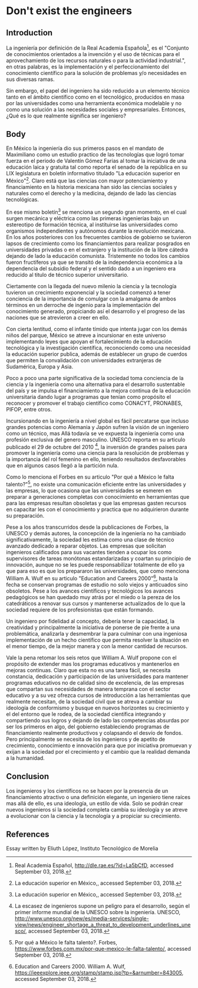 # Don't exist the engineers

## Introduction

La ingeniería por definición de la Real Academia Española[^5], es el "Conjunto de conocimientos orientados a la invención y el uso de técnicas para el aprovechamiento de los recursos naturales o para la actividad industrial.", en otras palabras, es la implementación y el perfeccionamiento del conocimiento científico para la solución de problemas y/o necesidades en sus diversas ramas.

Sin embargo, el papel del ingeniero ha sido reducido a un elemento técnico tanto en el ámbito científico como en el tecnológico, producidos en masa por las universidades como una herramienta económica modelable y no como una solución a las necesidades sociales y empresariales. Entonces, ¿Qué es lo que realmente significa ser ingeniero?

## Body

En México la ingeniería dio sus primeros pasos en el mandato de Maximiliano como un estudio practico de las tecnologías que logró tomar fuerza en el periodo de Valentín Gómez Farias al tomar la iniciativa de una educación laica y gratuita tal como reporta el senado de la república en su LIX legislatura en boletín informativo titulado "La educación superior en México"[^3]. Claro está que las ciencias con mayor potenciamiento y financiamiento en la historia mexicana han sido las ciencias sociales y naturales como el derecho y la medicina, dejando de lado las ciencias tecnológicas.

En ese mismo boletín[^3] se menciona un segundo gran momento, en el cual surgen mecánica y eléctrica como las primeras ingenierías bajo un estereotipo de formación técnica, al instituirse las universidades como organismos independientes y autónomos durante la revolución mexicana. En los años posteriores con los frecuentes cambios de gobierno se tuvieron lapsos de crecimiento como los financiamientos para realizar posgrados en universidades privadas o en el extranjero y la institución de la libre cátedra dejando de lado la educación comunista. Tristemente no todos los cambios fueron fructíferos ya que se transitó de la independencia económica a la dependencia del subsidio federal y el sentido dado a un ingeniero era reducido al titulo de técnico superior universitario.

Ciertamente con la llegada del nuevo milenio la ciencia y la tecnología tuvieron un crecimiento exponencial y la sociedad comenzó a tener conciencia de la importancia de comulgar con la amalgama de ambos términos en un derroche de ingenio para la implementación del conocimiento generado, propiciando así el desarrollo y el progreso de las naciones que se atrevieron a creer en ello.

Con cierta lentitud, como el infante tímido que intenta jugar con los demás niños del parque, México se atreve a incursionar en este universo implementando leyes que apoyan el fortalecimiento de la educación tecnológica y la investigación científica, reconociendo como una necesidad la educación superior publica, además de establecer un grupo de cuerdos que permiten la convalidación con universidades extranjeras de Sudamérica, Europa y Asia.

Poco a poco una parte significativa de la sociedad toma conciencia de la ciencia y la ingeniería como una alternativa para el desarrollo sustentable del país y se impulsa el financiamiento a la mejora continua de la educación universitaria dando lugar a programas que tenían como propósito el reconocer y promover el trabajo científico como CONACYT, PRONABES, PIFOP, entre otros.

Incursionando en la ingeniería a nivel global es fácil percatarse que incluso grandes potencias como Alemania y Japón sufren la visión de un ingeniero como un técnico, mas Allá todavía se ve expuesta la ingeniería como una profesión exclusiva del genero masculino. UNESCO reporta en su articulo publicado el 29 de octubre del 2010 [^2], la inversión de grandes países para promover la ingeniería como una ciencia para la resolución de problemas y la importancia del rol femenino en ello, teniendo resultados desfavorables que en algunos casos llegó a la partición nula.

Como lo menciona el Forbes en su articulo "Por qué a México le falta talento?"[^1], no existe una comunicación eficiente entre las universidades y las empresas, lo que ocasiona que las universidades se esmeren en preparar a generaciones completas con conocimiento en herramientas que para las empresas resultan obsoletas y que las empresas gasten recursos en capacitar les con el conocimiento y practica que no adquirieron durante su preparación.

Pese a los años transcurridos desde la publicaciones de Forbes, la UNESCO y demás autores, la concepción de la ingeniería no ha cambiado significativamente, la sociedad les estima como una clase de técnico avanzado dedicado a reparar objetos. Las empresas que solicitan ingenieros calificados para sus vacantes tienden a ocupar los como supervisores de tareas monótonas estandarizadas y coartan su principio de innovación, aunque no se les puede responsabilizar totalmente de ello ya que para eso es que los prepararon las universidades, que como menciona William A. Wulf en su articulo "Education and Careers 2000"[^4], hasta la fecha se conservan programas de estudio no solo viejos y anticuados sino obsoletos. Pese a los avances científicos y tecnológicos los avances pedagógicos se han quedado muy atrás por el miedo o la pereza de los catedráticos a renovar sus cursos y mantenerse actualizados de lo que la sociedad requiere de los profesionistas que están formando.

Un ingeniero por fidelidad al concepto, debería tener la capacidad, la creatividad y principalmente la iniciativa de ponerse de pie frente a una problemática, analizarla y desmembrar la para culminar con una ingeniosa implementación de un hecho científico que permita resolver la situación en el menor tiempo, de la mejor manera y con la menor cantidad de recursos.

Vale la pena retomar los seis retos que William A. Wulf propone con el propósito de extender mas los programas educativos y mantenerlos en mejoras continuas. Claro que esta no es una tarea fácil, se necesita constancia, dedicación y participación de las universidades para mantener programas educativos no de calidad sino de excelencia, de las empresas que compartan sus necesidades de manera temprana con el sector educativo y a su vez ofrezca cursos de introducción a las herramientas que realmente necesitan, de la sociedad civil que se atreva a cambiar su ideología de conformismo y busque en nuevos horizontes su crecimiento y el del entorno que le rodea, de la sociedad científica integrando y compartiendo sus logros y dejando de lado las competencias absurdas por ser los primeros en algo, del gobierno estableciendo programas de financiamiento realmente productivos y colapsando el desvío de fondos. Pero principalmente se necesita de los ingenieros y de apetito de crecimiento, conocimiento e innovación para que por iniciativa promuevan y exijan a la sociedad por el crecimiento y el cambio que la realidad demanda a la humanidad.

## Conclusion

Los ingenieros y los científicos no se hacen por la presencia de un financiamiento atractivo o una definición elegante, un ingeniero tiene raíces mas allá de ello, es una ideología, un estilo de vida. Solo se podrán crear nuevos ingenieros si la sociedad completa cambia su ideología y se atreve a evolucionar con la ciencia y la tecnología y a propiciar su crecimiento.


## References

[^1]: Por qué a México le falta talento?. Forbes, https://www.forbes.com.mx/por-que-mexico-le-falta-talento/, accessed September 03, 2018.
[^2]: La escasez de ingenieros supone un peligro para el desarrollo, según el primer informe mundial de la UNESCO sobre la ingeniería. UNESCO, http://www.unesco.org/new/es/media-services/single-view/news/engineer_shortage_a_threat_to_development_underlines_unesco/, accessed September 03, 2018.
[^3]: La educación superior en México,, accessed September 03, 2018.
[^4]: Education and Careers 2000. William A. Wulf, https://ieeexplore.ieee.org/stamp/stamp.jsp?tp=&arnumber=843005, accessed September 03, 2018.
[^5]: Real Academia Español, http://dle.rae.es/?id=La5bCfD, accessed September 03, 2018.

Essay written by Eliuth López, Instituto Tecnológico de Morelia
